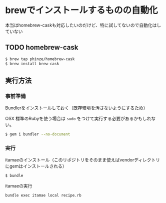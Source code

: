 # brewでインストールするものの自動化

本当はhomebrew-caskも対応したいのだけど、特に試してないので自動化はしていない

## TODO homebrew-cask

```sh
$ brew tap phinze/homebrew-cask
$ brew install brew-cask
```

## 実行方法

### 事前準備

Bundlerをインストールしておく（既存環境を汚さないようにするため）

OSX 標準のRubyを使う場合は `sudo` をつけて実行する必要があるかもしれない。

```sh
$ gem i bundler --no-document
```

### 実行

itamaeのインストール（このリポジトリをそのまま使えばvendorディレクトリにgemはインストールされる）

```sh
$ bundle
```

itamaeの実行

```sh
bundle exec itamae local recipe.rb
```


